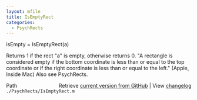 ```yaml
---
layout: mfile
title: IsEmptyRect
categories:
  - PsychRects
---
```


isEmpty = IsEmptyRect\(a\)

Returns 1 if the rect "a" is empty, otherwise returns 0.
"A rectangle is considered empty if the bottom coordinate is less than
or equal to the top coordinate or if the right coordinate is less than
or equal to the left." \(Apple, Inside Mac\)
Also see PsychRects.


<div class="code_header" style="text-align:right;">
  <span style="float:left;">Path&nbsp;&nbsp;</span> <span class="counter">Retrieve <a href=
  "https://raw.github.com/Psychtoolbox-3/Psychtoolbox-3/beta/./PsychRects/IsEmptyRect.m">current version from GitHub</a> | View <a href=
  "https://github.com/Psychtoolbox-3/Psychtoolbox-3/commits/beta/./PsychRects/IsEmptyRect.m">changelog</a></span>
</div>
<div class="code">
  <code>./PsychRects/IsEmptyRect.m</code>
</div>
